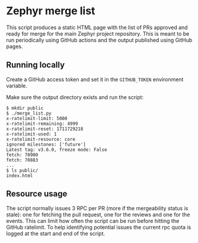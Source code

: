 # Zephyr merge list

This script produces a static HTML page with the list of PRs approved and ready
for merge for the main Zephyr project repository. This is meant to be run
periodically using GitHub actions and the output published using GitHub pages.

## Running locally

Create a GitHub access token and set it in the `GITHUB_TOKEN` environment
variable.

Make sure the output directory exists and run the script:

```console
$ mkdir public
$ ./merge_list.py
x-ratelimit-limit: 5000
x-ratelimit-remaining: 4999
x-ratelimit-reset: 1711729218
x-ratelimit-used: 1
x-ratelimit-resource: core
ignored milestones: ['future']
Latest tag: v3.6.0, freeze mode: False
fetch: 70900
fetch: 70883
...
$ ls public/
index.html
```

## Resource usage

The script normally issues 3 RPC per PR (more if the mergeability status is
stale): one for fetching the pull request, one for the reviews and one for the
events. This can limit how often the script can be run before hitting the
GitHub ratelimit. To help identifying potential issues the current rpc quota is
logged at the start and end of the script.

